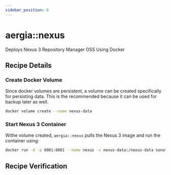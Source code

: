 ```yaml
---
sidebar_position: 8
---
```


aergia::nexus
=============

Deploys Nexus 3 Repository Manager OSS Using Docker

Recipe Details
--------------

### Create Docker Volume

Since docker volumes are persistent, a volume can be created specifically for persisting data. This is the recommended
because it can be used for backup later as well.

```bash
docker volume create --name nexus-data
```

### Start Nexus 3 Container

Withe volume created, `aergia::nexus` pulls the Nexus 3 image and run the container using:

```bash
docker run -d -p 8081:8081 --name nexus -v nexus-data:/nexus-data sonatype/nexus3
```

Recipe Verification
-------------------
